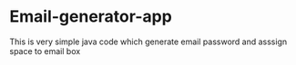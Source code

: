 # Email-generator-app
This is very simple java code which generate email password and asssign space to email box 
